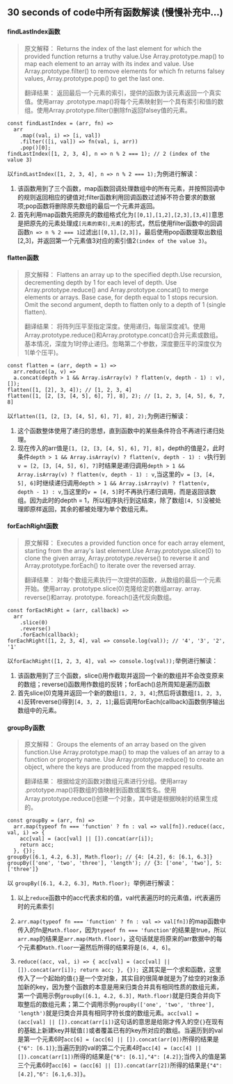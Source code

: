 ## 30 seconds of code中所有函数解读 (慢慢补充中...)
#### findLastIndex函数
>原文解释：
>Returns the index of the last element for which the provided function returns a truthy value.Use Array.prototype.map() to map each element to an array with its index and value. Use Array.prototype.filter() to remove elements for which fn returns falsey values, Array.prototype.pop() to get the last one.
>
>翻译结果：
>返回最后一个元素的索引，提供的函数为该元素返回一个真实值。使用array .prototype.map()将每个元素映射到一个具有索引和值的数组。使用Array.prototype.filter()删除fn返回falsey值的元素。
```
const findLastIndex = (arr, fn) =>
  arr
    .map((val, i) => [i, val])
    .filter(([i, val]) => fn(val, i, arr))
    .pop()[0];
findLastIndex([1, 2, 3, 4], n => n % 2 === 1); // 2 (index of the value 3)
```
以`findLastIndex([1, 2, 3, 4], n => n % 2 === 1);`为例进行解读：

 1. 该函数用到了三个函数，map函数回调处理数组中的所有元素，并按照回调中的规则返回相应的键值对;filter函数利用回调函数过滤掉不符合要求的数据项;pop函数将删除原先数组的最后一个元素并返回。
 2. 首先利用map函数先把原先的数组格式化为`[[0,1],[1,2],[2,3],[3,4]]`意思是把原先的元素处理成`[元素的索引,元素]`的形式，然后使用filter函数中的回调函数`n => n % 2 === 1`过滤出`[[0,1],[2,3]]`，最后使用pop函数提取出数组[2,3]，并返回第一个元素值3对应的索引值2`(index of the value 3)`。

#### flatten函数
>原文解释：
>Flattens an array up to the specified depth.Use recursion, decrementing depth by 1 for each level of depth. Use Array.prototype.reduce() and Array.prototype.concat() to merge elements or arrays. Base case, for depth equal to 1 stops recursion. Omit the second argument, depth to flatten only to a depth of 1 (single flatten).
>
>翻译结果：
>将阵列压平至指定深度。使用递归，每层深度减1。使用Array.prototype.reduce()和Array.prototype.concat()合并元素或数组。基本情况，深度为1时停止递归。忽略第二个参数，深度要压平的深度仅为1(单个压平)。
```
const flatten = (arr, depth = 1) =>
  arr.reduce((a, v) => 
  a.concat(depth > 1 && Array.isArray(v) ? flatten(v, depth - 1) : v), []);
flatten([1, [2], 3, 4]); // [1, 2, 3, 4]
flatten([1, [2, [3, [4, 5], 6], 7], 8], 2); // [1, 2, 3, [4, 5], 6, 7, 8]
```
以`flatten([1, [2, [3, [4, 5], 6], 7], 8], 2);`为例进行解读：

 1. 这个函数整体使用了递归的思想，直到函数中的某些条件符合不再进行递归处理。
 2. 现在传入的arr值是`[1, [2, [3, [4, 5], 6], 7], 8]`，depth的值是2，此时条件`depth > 1 && Array.isArray(v) ? flatten(v, depth - 1) : v`执行到`v = [2, [3, [4, 5], 6], 7]`时结果是递归调用`depth > 1 && Array.isArray(v) ? flatten(v, depth - 1) : v`,当这里的`v = [3, [4, 5], 6]`时继续递归调用`depth > 1 && Array.isArray(v) ? flatten(v, depth - 1) : v`,当这里的`v = [4, 5]`时不再执行递归调用，而是返回该数组。因为此时的depth = 1，所以程序执行到这结束，除了数组`[4, 5]`没被处理即原样返回，其余的都被处理为单个数组元素。

#### forEachRight函数
>原文解释：
>Executes a provided function once for each array element, starting from the array's last element.Use Array.prototype.slice(0) to clone the given array, Array.prototype.reverse() to reverse it and Array.prototype.forEach() to iterate over the reversed array.
>
>翻译结果：
>对每个数组元素执行一次提供的函数，从数组的最后一个元素开始。使用array. prototype.slice(0)克隆给定的数组array. array. reverse()和array. prototype. foreach()迭代反向数组。
```
const forEachRight = (arr, callback) =>
  arr
    .slice(0)
    .reverse()
    .forEach(callback);
forEachRight([1, 2, 3, 4], val => console.log(val)); // '4', '3', '2', '1'
```
以`forEachRight([1, 2, 3, 4], val => console.log(val));`举例进行解读：

 1. 该函数用到了三个函数，slice()用作截取并返回一个新的数组并不会改变原来的数组；reverse()函数用作数组的反转；forEach()总所周知是遍历函数
 2. 首先slice(0)克隆并返回一个新的数组`[1, 2, 3, 4]`;然后将该数组`[1, 2, 3, 4]`反转reverse()得到`[4, 3, 2, 1]`;最后调用forEach(callback)函数倒序输出数组中的元素。

#### groupBy函数
>原文解释：
>Groups the elements of an array based on the given function.Use Array.prototype.map() to map the values of an array to a function or property name. Use Array.prototype.reduce() to create an object, where the keys are produced from the mapped results.
>
>翻译结果：
>根据给定的函数对数组元素进行分组。使用array .prototype.map()将数组的值映射到函数或属性名。使用Array.prototype.reduce()创建一个对象，其中键是根据映射的结果生成的。
```
const groupBy = (arr, fn) =>
  arr.map(typeof fn === 'function' ? fn : val => val[fn]).reduce((acc, val, i) => {
    acc[val] = (acc[val] || []).concat(arr[i]);
    return acc;
  }, {});
groupBy([6.1, 4.2, 6.3], Math.floor); // {4: [4.2], 6: [6.1, 6.3]}
groupBy(['one', 'two', 'three'], 'length'); // {3: ['one', 'two'], 5: ['three']}
```

以 `groupBy([6.1, 4.2, 6.3], Math.floor); `举例进行解读：
1. 以上`reduce`函数中的acc代表求和的值，val代表遍历时的元素值，i代表遍历时的元素索引

2. `arr.map(typeof fn === 'function' ? fn : val => val[fn])`的map函数中传入的fn是`Math.floor`，因为`typeof fn === 'function'`的结果是true，所以`arr.map`的结果是`arr.map(Math.floor)`，这句话就是将原来的arr数据中的每个元素都`Math.floor`一遍然后所得的结果将是`[6, 4, 6]`。

3. `reduce((acc, val, i) => { acc[val] = (acc[val] || []).concat(arr[i]); return acc; }, {}); `这其实是一个求和函数，这里传入了一个起始的值`{}`是一个空对象，其实目的很简单就是为了给空的对象添加新的key，因为整个函数的本意是用来归类合并具有相同性质的数组元素，第一个调用示例`groupBy([6.1, 4.2, 6.3], Math.floor)`就是归类合并向下取整后的数组元素；第二个调用示例`groupBy(['one', 'two', 'three'], 'length')`就是归类合并具有相同字符长度的数组元素。`acc[val] = (acc[val] || []).concat(arr[i])`这句话的意思是给刚才传入的空`{}`在现有的基础上新建key并赋值`[]`或者覆盖已有的key所对应的数组。当遍历到的val是第一个元素6时`acc[6] = (acc[6] || []).concat(arr[0])`所得的结果是`{"6": [6.1]}`;当遍历到的val的第二个元素4时`acc[4] = (acc[4] || []).concat(arr[1])`所得的结果是`{"6": [6.1],"4": [4.2]}`;当传入的值是第三个元素6时`acc[6] = (acc[6] || []).concat(arr[2])`所得的结果是`{"4": [4.2],"6": [6.1,6.3]}`。